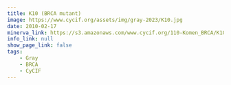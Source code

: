 ```yaml
---
title: K10 (BRCA mutant)
image: https://www.cycif.org/assets/img/gray-2023/K10.jpg
date: 2010-02-17
minerva_link: https://s3.amazonaws.com/www.cycif.org/110-Komen_BRCA/K10/index.html
info_link: null
show_page_link: false
tags:
    - Gray
    - BRCA
    - CyCIF
---
```

